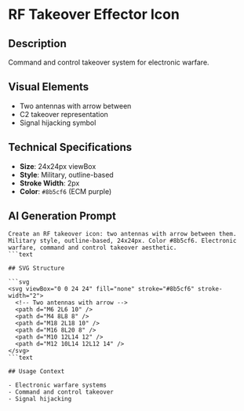 # RF Takeover Effector Icon

## Description

Command and control takeover system for electronic warfare.

## Visual Elements

- Two antennas with arrow between
- C2 takeover representation
- Signal hijacking symbol

## Technical Specifications

- **Size**: 24x24px viewBox
- **Style**: Military, outline-based
- **Stroke Width**: 2px
- **Color**: `#8b5cf6` (ECM purple)

## AI Generation Prompt

```text
Create an RF takeover icon: two antennas with arrow between them. Military style, outline-based, 24x24px. Color #8b5cf6. Electronic warfare, command and control takeover aesthetic.
```text

## SVG Structure

```svg
<svg viewBox="0 0 24 24" fill="none" stroke="#8b5cf6" stroke-width="2">
  <!-- Two antennas with arrow -->
  <path d="M6 2L6 10" />
  <path d="M4 8L8 8" />
  <path d="M18 2L18 10" />
  <path d="M16 8L20 8" />
  <path d="M10 12L14 12" />
  <path d="M12 10L14 12L12 14" />
</svg>
```text

## Usage Context

- Electronic warfare systems
- Command and control takeover
- Signal hijacking
